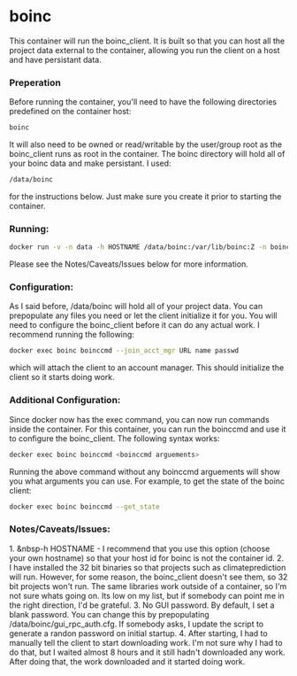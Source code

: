# boinc

This container will run the boinc_client.  It is built so that you can host all the project data external to the container, allowing you run the client on a host and have persistant data.

### Preperation
Before running the container, you'll need to have the following directories predefined on the container host:
```sh
boinc
```
It will also need to be owned or read/writable by the user/group root as the boinc_client runs as root in the container.  The boinc directory will hold all of your boinc data and make persistant.  I used:
```sh
/data/boinc
```
for the instructions below.  Just make sure you create it prior to starting the container.
### Running:
```sh
docker run -v -n data -h HOSTNAME /data/boinc:/var/lib/boinc:Z -n boinc bcleonard/boinc 
```
Please see the Notes/Caveats/Issues below for more information.
### Configuration:
As I said before, /data/boinc will hold all of your project data.  You can prepopulate any files you need or let the client initialize it for you.
You will need to configure the boinc_client before it can do any actual work.  I recommend running the following:
```sh
docker exec boinc boinccmd --join_acct_mgr URL name passwd
```
which will attach the client to an account manager.  This should initialize the client so it starts doing work.
### Additional Configuration:
Since docker now has the exec command, you can now run commands inside the container.  For this container, you can run the boinccmd and use it to configure the boinc_client.  The following syntax works:
```sh
decker exec boinc boinccmd <boinccmd arguements>
```
Running the above command without any boinccmd arguements will show you what arguments you can use.  For example, to get the state of the boinc client:
```sh
docker exec boinc boinccmd --get_state
```
### Notes/Caveats/Issues:
1.&nbsp;&nbsp-h HOSTNAME - I recommend that you use this option (choose your own hostname) so that your host id for boinc is not the container id.
2.	I have installed the 32 bit binaries so that projects such as climateprediction will run.  However, for some reason, the boinc_client doesn't see them, so 32 bit projects won't run.  The same libraries work outside of a container, so I'm not sure whats going on.  Its low on my list, but if somebody can point me in the right direction, I'd be grateful.
3.	No GUI password.  By default, I set a blank password.  You can change this by prepopulating /data/boinc/gui_rpc_auth.cfg.  If somebody asks, I update the script to generate a randon password on initial startup.
4.	After starting, I had to manually tell the client to start downloading work.  I'm not sure why I had to do that, but I waited almost 8 hours and it still hadn't downloaded any work.  After doing that, the work downloaded and it started doing work.

